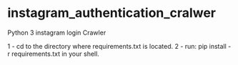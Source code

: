 # instagram_authentication_cralwer

Python 3 instagram login Crawler


1 - cd to the directory where requirements.txt is located.
2 - run: pip install -r requirements.txt in your shell.
